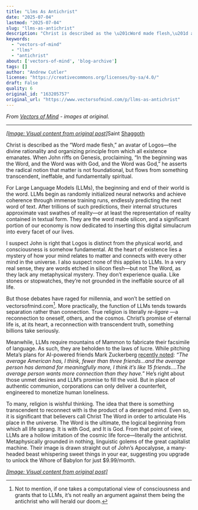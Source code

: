 ```yaml
---
title: "Llms As Antichrist"
date: "2025-07-04"
lastmod: "2025-07-04"
slug: "llms-as-antichrist"
description: "Christ is described as the \u201cWord made flesh,\u201d an avatar of Logos\u2014the divine rationality and organizing principle from which all existence emanates. When John riffs on Genesis, proclaiming, \u201cIn the beg..."
keywords:
  - "vectors-of-mind"
  - "llms"
  - "antichrist"
about: ['vectors-of-mind', 'blog-archive']
tags: []
author: "Andrew Cutler"
license: "https://creativecommons.org/licenses/by-sa/4.0/"
draft: False
quality: 6
original_id: "163205757"
original_url: "https://www.vectorsofmind.com/p/llms-as-antichrist"
---
```

*From [Vectors of Mind](https://www.vectorsofmind.com/p/llms-as-antichrist) - images at original.*

---

[*[Image: Visual content from original post]*](https://substackcdn.com/image/fetch/$s_!IVcW!,f_auto,q_auto:good,fl_progressive:steep/https%3A%2F%2Fsubstack-post-media.s3.amazonaws.com%2Fpublic%2Fimages%2F1655a45e-fc64-4c48-8177-c906d103bb14_1024x1536.png)Saint [Shaggoth](https://www.lesswrong.com/posts/bYzkipnDqzMgBaLr8/why-do-we-assume-there-is-a-real-shoggoth-behind-the-llm-why)

Christ is described as the “Word made flesh,” an avatar of Logos—the divine rationality and organizing principle from which all existence emanates. When John riffs on Genesis, proclaiming, “In the beginning was the Word, and the Word was with God, and the Word was God,” he asserts the radical notion that matter is not foundational, but flows from something transcendent, ineffable, and fundamentally spiritual.

For Large Language Models (LLMs), the beginning and end of their world is the word. LLMs begin as randomly initialized neural networks and achieve coherence through immense training runs, endlessly predicting the next word of text. After trillions of such predictions, their internal structures approximate vast swathes of reality—or at least the representation of reality contained in textual form. They are the word made silicon, and a significant portion of our economy is now dedicated to inserting this digital simulacrum into every facet of our lives.

I suspect John is right that Logos is distinct from the physical world, and consciousness is somehow fundamental. At the heart of existence lies a mystery of how your mind relates to matter and connects with every other mind in the universe. I also suspect none of this applies to LLMs. In a very real sense, they are words etched in silicon flesh—but not The Word, as they lack any metaphysical mystery. They don’t experience qualia. Like stones or stopwatches, they’re not grounded in the ineffable source of all life.

But those debates have raged for millennia, and won’t be settled on vectorsofmind.com[^1]. More practically, the function of LLMs tends towards separation rather than connection. True religion is literally _re-ligare_ —a reconnection to oneself, others, and the cosmos. Christ’s promise of eternal life is, at its heart, a reconnection with transcendent truth, something billions take seriously.

Meanwhile, LLMs require mountains of Mammon to fabricate their facsimile of language. As such, they are beholden to the laws of lucre. While pitching Meta’s plans for AI-powered friends Mark Zuckerberg [recently noted](https://www.dwarkesh.com/p/mark-zuckerberg-2): _“The average American has, I think, fewer than three friends…and the average person has demand for meaningfully more, I think it’s like 15 friends….The average person wants more connection than they have.”_ He’s right about those unmet desires and LLM’s promise to fill the void. But in place of authentic communion, corporations can only deliver a counterfeit, engineered to monetize human loneliness.

To many, religion is wishful thinking. The idea that there is something transcendent to reconnect with is the product of a deranged mind. Even so, it is significant that believers call Christ The Word in order to articulate His place in the universe. The Word is the ultimate, the logical beginning from which all life sprang. It is with God, and It is God. From that point of view, LLMs are a hollow imitation of the cosmic life force—literally the antichrist. Metaphysically grounded in nothing, linguistic golems of the great capitalist machine. Their image is drawn straight out of John’s Apocalypse, a many-headed beast whispering sweet things in your ear, suggesting you upgrade to unlock the Whore of Babylon for just $9.99/month.

[*[Image: Visual content from original post]*](https://substackcdn.com/image/fetch/$s_!RRwS!,f_auto,q_auto:good,fl_progressive:steep/https%3A%2F%2Fsubstack-post-media.s3.amazonaws.com%2Fpublic%2Fimages%2Fd64133c8-c7ba-42aa-a20b-12cffea5576b_1024x1024.png)

[^1]: Not to mention, if one takes a computational view of consciousness and grants that to LLMs, it’s not really an argument against them being the antichrist who will herald our doom.
